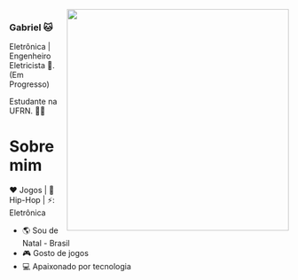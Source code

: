 
<img align="right" width="400" height="400" src="https://www.siliconera.com/wp-content/uploads/2023/07/sf6-rashid-key-art-png-jpgcopy.jpeg"> 



### Gabriel 🐱
<p align="left">
Eletrônica | Engenheiro Eletricista 🔌. (Em Progresso)

Estudante na UFRN. :man_technologist: </p>

# Sobre mim

:heart: Jogos | :black_heart: Hip-Hop | ⚡: Eletrônica

- :earth_americas: Sou de Natal - Brasil
- :video_game: Gosto de jogos
- 💻 Apaixonado por tecnologia 

